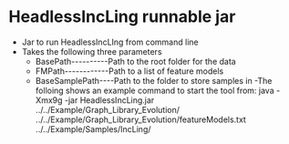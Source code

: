# HeadlessIncLing runnable jar

- Jar to run HeadlessIncLIng from command line
- Takes the following three parameters
    - BasePath----------Path to the root folder for the data
    - FMPath------------Path to a list of feature models
    - BaseSamplePath----Path to the folder to store samples in
-The folloing shows an example command to start the tool from:
java -Xmx9g -jar HeadlessIncLing.jar ../../Example/Graph_Library_Evolution/ ../../Example/Graph_Library_Evolution/featureModels.txt ../../Example/Samples/IncLing/
 



